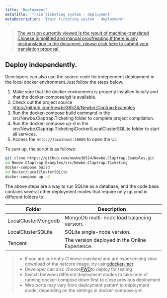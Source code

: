 ```yaml
---
title: 'Deployment'
metaTitle: 'Train ticketing system - deployment'
metaDescription: 'Train ticketing system - deployment'
---
```


> [The version currently viewed is the result of machine-translated Chinese Simplified and manual proofreading.If there is any mistranslation in the document, please click here to submit your translation proposal.](https://crwd.in/newbeclaptrap)


<!--
## 在线体验

该样例已经被部署在 <http://ticketing.newbe.pro> 网站上。

### 限时开放（还在备案）

由于运营成本的原因，该系统仅在以下特定的时段开放：

| 日期   | 时段        |
| ------ | ----------- |
| 工作日 | 12:00-14:00 |
| 工作日 | 20:00-22:00 |
| 周末   | 19:00-23:00 |

每次重新开放时，系统将会被重置，上一次开放的所有数据将被清空。

#### swagger 文档

为了更有效的抢票，开发者可以根据 swagger 文档给出的 API 开发自动抢票工具。文档地址<http://ticketing.newbe.pro/swagger> -->

## Deploy independently.

Developers can also use the source code for independent deployment in the local docker environment.Just follow the steps below.

1. Make sure that the docker environment is properly installed locally and that the docker-compose/git is available.
2. Check out the project source <https://github.com/newbe36524/Newbe.Claptrap.Examples>
3. Run the docker-compose build command in the src/Newbe.Claptrap.Ticketing folder to complete project compilation.
4. Run the docker-compose up-d in the src/Newbe.Claptrap.Ticketing/Docker/LocalClusterSQLite folder to start all services.
5. Access the `http://localhost:10080` to open the Ui.

To sum up, the script is as follows:

```bash
git clone https://github.com/newbe36524/Newbe.Claptrap.Examples.git
cd Newbe.Claptrap.Examples/src/Newbe.Claptrap.Ticketing
docker-compose build
cd Docker/LocalClusterSQLite
docker-compose up -d
```

The above steps are a way to run SQLite as a database, and the code base contains several other deployment modes that require only up.cmd in different folders to:

| Folder              | Description                                    |
| ------------------- | ---------------------------------------------- |
| LocalClusterMongodb | MongoDb multi-node load balancing version.     |
| LocalClusterSQLite  | SQLite single-node version.                    |
| Tencent             | The version deployed in the Online Experience. |

> - If you are currently Chinese mainland and are experiencing slow download of the netcore image, try using[docker-mcr](https://github.com/newbe36524/Newbe.McrMirror)
> - Developer can also choose[PWD](https://labs.play-with-docker.com/)to deploy for testing
> - Switch between different deployment modes to take note of running docker-compose down first to close previous deployment
> - Web ports may vary from deployment pattern to deployment mode, depending on the settings in docker-compose.yml.
